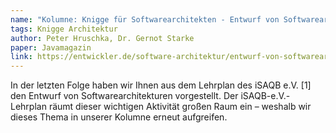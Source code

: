 ```yaml
---
name: "Kolumne: Knigge für Softwarearchitekten - Entwurf von Softwarearchitekturen (Teil 2)"
tags: Knigge Architektur
author: Peter Hruschka, Dr. Gernot Starke
paper: Javamagazin
link: https://entwickler.de/software-architektur/entwurf-von-softwarearchitekturen-teil-2
---
```

In der letzten Folge haben wir Ihnen aus dem Lehrplan des iSAQB e.V. [1] den Entwurf von Softwarearchitekturen 
vorgestellt. Der iSAQB-e.V.-Lehrplan räumt dieser wichtigen Aktivität großen Raum ein – 
weshalb wir dieses Thema in unserer Kolumne erneut aufgreifen.